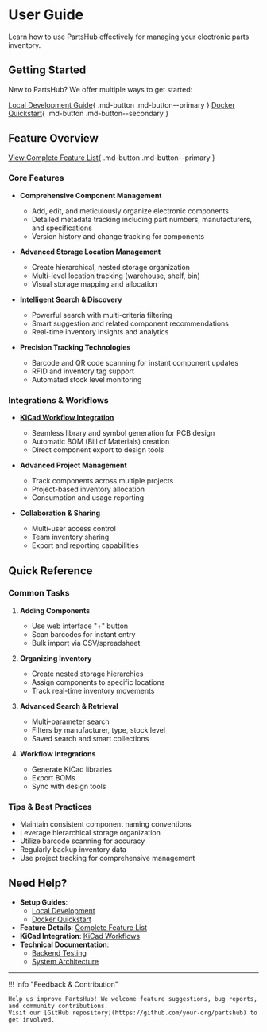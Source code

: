 # User Guide

Learn how to use PartsHub effectively for managing your electronic parts inventory.

## Getting Started

New to PartsHub? We offer multiple ways to get started:

[Local Development Guide](getting-started.md){ .md-button .md-button--primary }
[Docker Quickstart](docker-quickstart.md){ .md-button .md-button--secondary }

## Feature Overview

[View Complete Feature List](features.md){ .md-button .md-button--primary }

### Core Features
- **Comprehensive Component Management**
  - Add, edit, and meticulously organize electronic components
  - Detailed metadata tracking including part numbers, manufacturers, and specifications
  - Version history and change tracking for components

- **Advanced Storage Location Management**
  - Create hierarchical, nested storage organization
  - Multi-level location tracking (warehouse, shelf, bin)
  - Visual storage mapping and allocation

- **Intelligent Search & Discovery**
  - Powerful search with multi-criteria filtering
  - Smart suggestion and related component recommendations
  - Real-time inventory insights and analytics

- **Precision Tracking Technologies**
  - Barcode and QR code scanning for instant component updates
  - RFID and inventory tag support
  - Automated stock level monitoring

### Integrations & Workflows
- **[KiCad Workflow Integration](kicad-workflows.md)**
  - Seamless library and symbol generation for PCB design
  - Automatic BOM (Bill of Materials) creation
  - Direct component export to design tools

- **Advanced Project Management**
  - Track components across multiple projects
  - Project-based inventory allocation
  - Consumption and usage reporting

- **Collaboration & Sharing**
  - Multi-user access control
  - Team inventory sharing
  - Export and reporting capabilities

## Quick Reference

### Common Tasks
1. **Adding Components**
   - Use web interface "+" button
   - Scan barcodes for instant entry
   - Bulk import via CSV/spreadsheet

2. **Organizing Inventory**
   - Create nested storage hierarchies
   - Assign components to specific locations
   - Track real-time inventory movements

3. **Advanced Search & Retrieval**
   - Multi-parameter search
   - Filters by manufacturer, type, stock level
   - Saved search and smart collections

4. **Workflow Integrations**
   - Generate KiCad libraries
   - Export BOMs
   - Sync with design tools

### Tips & Best Practices
- Maintain consistent component naming conventions
- Leverage hierarchical storage organization
- Utilize barcode scanning for accuracy
- Regularly backup inventory data
- Use project tracking for comprehensive management

## Need Help?

- **Setup Guides**:
  - [Local Development](getting-started.md)
  - [Docker Quickstart](docker-quickstart.md)
- **Feature Details**: [Complete Feature List](features.md)
- **KiCad Integration**: [KiCad Workflows](kicad-workflows.md)
- **Technical Documentation**:
  - [Backend Testing](../backend/testing.md)
  - [System Architecture](../architecture/)

---

!!! info "Feedback & Contribution"

    Help us improve PartsHub! We welcome feature suggestions, bug reports, and community contributions.
    Visit our [GitHub repository](https://github.com/your-org/partshub) to get involved.